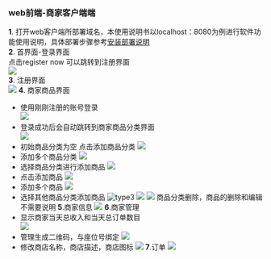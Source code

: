 ### web前端-商家客户端端  
**1**. 打开web客户端所部署域名，本使用说明书以localhost：8080为例进行软件功能使用说明，具体部署步骤参考[安装部署说明](https://github.com/ssad2019/Software-Design-Projects/blob/master/%E5%AE%89%E8%A3%85%E9%83%A8%E7%BD%B2%E8%AF%B4%E6%98%8E.md)  
**2**. 首界面-登录界面  
点击register now 可以跳转到注册界面  
![](./web-client-pics/lp-github/login0.png)  
**3**. 注册界面  
![](./web-client-pics/lp-github/register.png) 
**4**. 商家商品界面  
+ 使用刚刚注册的账号登录  
![](./web-client-pics/lp-github/login1.png)  
+ 登录成功后会自动跳转到商家商品分类界面  
![](./web-client-pics/lp-github/store-type0.png)  
+ 初始商品分类为空 点击添加商品分类
![](./web-client-pics/lp-github/store-type1.png) 
+ 添加多个商品分类
![](./web-client-pics/lp-github/store-type2.png)  
+ 选择商品分类进行添加商品
![](./web-client-pics/lp-github/store-food0.png) 
+ 点击添加商品
![](./web-client-pics/lp-github/store-food1.png) 
+ 添加多个商品
![](./web-client-pics/lp-github/store-food2.png) 
+ 选择其他商品分类添加商品
![type3](./web-client-pics/lp-github/store-type3.png) 
![](./web-client-pics/lp-github/store-food3.png) 
![](./web-client-pics/lp-github/store-food4.png) 
商品分类删除，商品的删除和编辑不需要说明
**5**.商家信息
![](./web-client-pics/lp-github/store-info.png) 
**6**.商家管理
+ 显示商家当天总收入和当天总订单数目  
![](./web-client-pics/lp-github/store-profit.png) 
+ 管理生成二维码，与座位号绑定
![](./web-client-pics/lp-github/store-dim2code.png) 
+ 修改商店名称，商店描述，商店图标
![](./web-client-pics/lp-github/store-info-modify.png) 
**7**.订单
![](./web-client-pics/lp-github/store-order0.png) 
